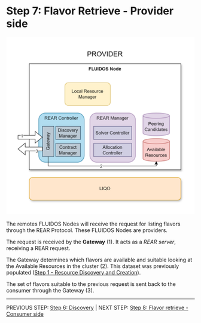 # Step 7: Flavor Retrieve - Provider side

![Step 7 flowchart](../../../images/workflows/steps/Workflow-07-FlavorsRetrieving(Provider).drawio.png)

The remotes FLUIDOS Nodes will receive the request for listing flavors through the REAR Protocol. These FLUIDOS Nodes are providers.

The request is received by the **Gateway** (1). It acts as a *REAR server*, receiving a REAR request.

The Gateway determines which flavors are available and suitable looking at the Available Resources in the cluster (2). This dataset was previously populated ([Step 1 - Resource Discovery and Creation](./01_resource_detection.md)).

The set of flavors suitable to the previous request is sent back to the consumer through the Gateway (3).

---
PREVIOUS STEP: [Step 6: Discovery](./06_discovery.md) | NEXT STEP: [Step 8: Flavor retrieve - Consumer side](./08_flavor_retrieve_consumer.md)
